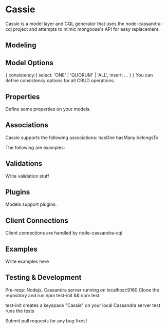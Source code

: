Cassie
=====
Cassie is a model layer and CQL generator that uses the node-cassandra-cql project and attempts to mimic mongoose's API for easy replacement.

Modeling
---------

Model Options
---------
{
	consistency:{
		select: 'ONE' | 'QUORUM' | 'ALL',
		insert: ...
	}
}
You can define consistency options for all CRUD operations.

Properties
---------

Define some properties on your models.

Associations
---------
Cassie supports the following associations:
hasOne
hasMany
belongsTo

The following are examples:

Validations
----------
Write validation stuff

Plugins
----------
Models support plugins.

Client Connections
----------
Client connections are handled by node-cassandra-cql.

Examples
----------
Write examples here

Testing & Development
----------
Pre-reqs:
Nodejs, Cassandra server running on localhost:9160
Clone the repository and run npm test-init && npm test

test-init creates a keyspace "Cassie" on your local Cassandra server
test runs the tests

Submit pull requests for any bug fixes!
